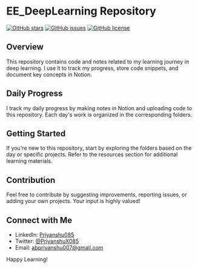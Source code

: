 # EE_DeepLearning Repository

[![GitHub stars](https://img.shields.io/github/stars/Priyanshu085/EE_DeepLearning.svg?style=social&label=Star&maxAge=2592000)](https://github.com/Priyanshu085/EE_DeepLearning/stargazers/)
[![GitHub issues](https://img.shields.io/github/issues/Priyanshu085/EE_DeeepLearning.svg)](https://GitHub.com/Priyanshu085/EE_DeepLearning/issues/)
[![GitHub license](https://img.shields.io/github/license/Priyanshu085/EE_DeepLearning.svg)](https://github.com/Priyanshu085/EE_DeepLearning/blob/main/LICENSE)

## Overview
This repository contains code and notes related to my learning journey in deep learning. I use it to track my progress, store code snippets, and document key concepts in Notion.
<!-- 
## Learning Goals
- Gain a solid understanding of neural networks and deep learning.
- Implement various deep learning models and algorithms.
- Work on hands-on projects to apply theoretical knowledge.
-->
## Daily Progress
I track my daily progress by making notes in Notion and uploading code to this repository. Each day's work is organized in the corresponding folders.
<!-- 
## Directory Structure
- **DayN:** Code and notes for Day N of my deep learning learning journey.
- **Projects:** Hands-on projects and implementations.
- **Resources:** Useful resources, references, and links.
-->
## Getting Started
If you're new to this repository, start by exploring the folders based on the day or specific projects. Refer to the resources section for additional learning materials.

## Contribution
Feel free to contribute by suggesting improvements, reporting issues, or adding your own projects. Your input is highly valued!

## Connect with Me
- LinkedIn: [Priyanshu085](https://www.linkedin.com/in/Priyanshu085/)
- Twitter: [@PriyanshuX085](https://twitter.com/PriyanshuX085)
- Email: abpriyanshu007@gmail.com

Happy Learning!
